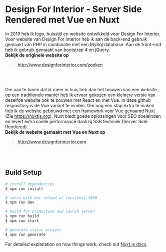 # Design For Interior - Server Side Rendered met Vue en Nuxt
In 2019 heb ik logo, huisstijl en website ontwikkeld voor Design For Interior. Voor website van Design For Interior heb ik aan de back-end gebruik gemaakt van PHP in combinatie met een MySql database. Aan de front-end heb ik gebruik gemaakt van bootstrap 4 en jQuery.
<br>
<strong>Bekijk de originele website op</strong>
> http://www.designforinterior.com/zoeken
<br>
<br>

Om aan te tonen dat ik meer in huis heb dan het bouwen van een website op een traditionele manier heb ik ervoor gekozen een kleinere versie van dezelfde website ook te bouwen met React en met Vue. In deze github respository is de Vue variant te vinden. Om nog een stap extra te maken heb ik de website gebouwd met een framework voor Vue genaamd Nuxt (Zie https://nuxtjs.org). Nuxt biedt goede oplossingen voor SEO doeleinden en levert extra snelle performance dankzij SSR techniek (Server Side Rendered).
<br>
<strong>Bekijk de website gemaakt met Vue en Nuxt op</strong>
> http://www.designforinterior.com
<br>
<br>


## Build Setup

``` bash
# install dependencies
$ npm run install

# serve with hot reload at localhost:3000
$ npm run dev

# build for production and launch server
$ npm run build
$ npm run start

# generate static project
$ npm run generate
```

For detailed explanation on how things work, check out [Nuxt.js docs](https://nuxtjs.org).
